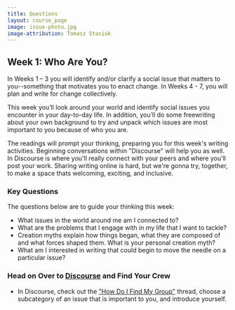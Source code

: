 ```yaml
---
title: Questions
layout: course_page
image: issue-photo.jpg
image-attribution: Tomasz Stasiuk
---
```


## Week 1: Who Are You?

In Weeks 1 – 3 you will identify and/or clarify a social issue that matters to you--something that motivates you to enact change. In Weeks 4 - 7, you will plan and write for change collectively.   
 
This week you’ll look around your world and identify social issues you encounter in your day-to-day life. In addition, you’ll do some freewriting about your own background to try and unpack which issues are most important to you because of who you are. 
 
The readings will prompt your thinking, preparing you for this week's writing activities.  Beginning conversations within "Discourse" will help you as well.  In Discourse is where you'll really connect with your peers and where you'll post your work. Sharing writing online is hard, but we're gonna try, together, to make a space thats welcoming, exciting, and inclusive.

### Key Questions
The questions below are to guide your thinking this week:
- What issues in the world around me am I connected to? 
- What are the problems that I engage with in my life that I want to tackle? 
- Creation myths explain how things began, what they are composed of and what forces shaped them.  What is your personal creation myth?
- What am I interested in writing that could begin to move the needle on a particular issue?

### Head on Over to [Discourse](http://discourse.p2pu.org/category/writing-for-change) and Find Your Crew

- In Discourse, check out the ["How Do I Find My Group"](http://discourse.p2pu.org/t/how-do-i-find-my-group/54) thread, choose a subcategory of an issue that is important to you, and introduce yourself. 

<img src="{{ site.baseurl }}/img/Discourse3.jpg" alt=""></a>


 




 



